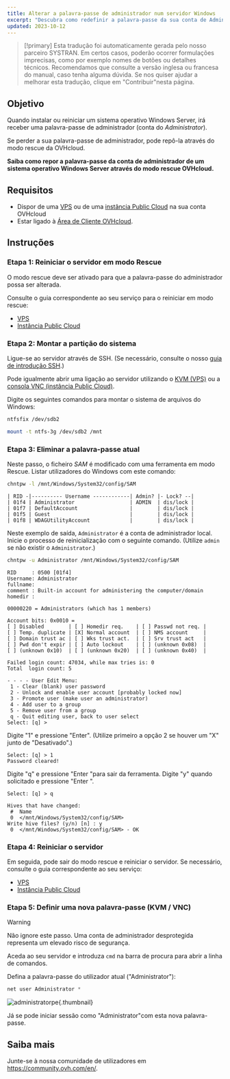 ```yaml
---
title: Alterar a palavra-passe de administrador num servidor Windows
excerpt: "Descubra como redefinir a palavra-passe da sua conta de Administrador Windows num VPS ou numa instância Public Cloud graças ao modo Rescue da OVHcloud"
updated: 2023-10-12
---
```


> [!primary]
> Esta tradução foi automaticamente gerada pelo nosso parceiro SYSTRAN. Em certos casos, poderão ocorrer formulações imprecisas, como por exemplo nomes de botões ou detalhes técnicos. Recomendamos que consulte a versão inglesa ou francesa do manual, caso tenha alguma dúvida. Se nos quiser ajudar a melhorar esta tradução, clique em "Contribuir"nesta página.
>

## Objetivo

Quando instalar ou reiniciar um sistema operativo Windows Server, irá receber uma palavra-passe de administrador (conta do *Administrator*).

Se perder a sua palavra-passe de administrador, pode repô-la através do modo rescue da OVHcloud.

**Saiba como repor a palavra-passe da conta de administrador de um sistema operativo Windows Server através do modo rescue OVHcloud.**

## Requisitos

- Dispor de uma [VPS](https://www.ovhcloud.com/pt/vps/) ou de uma [instância Public Cloud](https://www.ovhcloud.com/pt/public-cloud/) na sua conta OVHcloud
- Estar ligado à [Área de Cliente OVHcloud](/links/manager).

## Instruções

### Etapa 1: Reiniciar o servidor em modo Rescue

O modo rescue deve ser ativado para que a palavra-passe do administrador possa ser alterada.

Consulte o guia correspondente ao seu serviço para o reiniciar em modo rescue:

- [VPS](/pages/bare_metal_cloud/virtual_private_servers/rescue)
- [Instância Public Cloud](/pages/public_cloud/compute/put_an_instance_in_rescue_mode)

### Etapa 2: Montar a partição do sistema

Ligue-se ao servidor através de SSH. (Se necessário, consulte o nosso [guia de introdução SSH](/pages/bare_metal_cloud/dedicated_servers/ssh_introduction).)

Pode igualmente abrir uma ligação ao servidor utilizando o [KVM (VPS)](/pages/bare_metal_cloud/virtual_private_servers/using_kvm_for_vps) ou a [consola VNC (instância Public Cloud)](/pages/public_cloud/compute/first_steps_with_public_cloud_instance#accessvnc).

Digite os seguintes comandos para montar o sistema de arquivos do Windows:

```bash
ntfsfix /dev/sdb2
```

```bash
mount -t ntfs-3g /dev/sdb2 /mnt
```

### Etapa 3: Eliminar a palavra-passe atual

Neste passo, o ficheiro *SAM* é modificado com uma ferramenta em modo Rescue. Listar utilizadores do Windows com este comando:

```bash
chntpw -l /mnt/Windows/System32/config/SAM
```

```text
| RID -|---------- Username ------------| Admin? |- Lock? --|
| 01f4 | Administrator                  | ADMIN  | dis/lock |
| 01f7 | DefaultAccount                 |        | dis/lock |
| 01f5 | Guest                          |        | dis/lock |
| 01f8 | WDAGUtilityAccount             |        | dis/lock |
```

Neste exemplo de saída, `Administrator` é a conta de administrador local. Inicie o processo de reinicialização com o seguinte comando. (Utilize `admin` se não existir o `Administrator`.)

```bash
chntpw -u Administrator /mnt/Windows/System32/config/SAM
```

```text
RID     : 0500 [01f4]
Username: Administrator
fullname:
comment : Built-in account for administering the computer/domain
homedir :

00000220 = Administrators (which has 1 members)

Account bits: 0x0010 =
[ ] Disabled        | [ ] Homedir req.    | [ ] Passwd not req. |
[ ] Temp. duplicate | [X] Normal account  | [ ] NMS account     |
[ ] Domain trust ac | [ ] Wks trust act.  | [ ] Srv trust act   |
[ ] Pwd don't expir | [ ] Auto lockout    | [ ] (unknown 0x08)  |
[ ] (unknown 0x10)  | [ ] (unknown 0x20)  | [ ] (unknown 0x40)  |

Failed login count: 47034, while max tries is: 0
Total  login count: 5

- - - - User Edit Menu:
 1 - Clear (blank) user password
 2 - Unlock and enable user account [probably locked now]
 3 - Promote user (make user an administrator)
 4 - Add user to a group
 5 - Remove user from a group
 q - Quit editing user, back to user select
Select: [q] >
```

Digite "1" e pressione "Enter". (Utilize primeiro a opção 2 se houver um "X" junto de "Desativado".)

```text
Select: [q] > 1
Password cleared!
```

Digite "q" e pressione "Enter "para sair da ferramenta. Digite "y" quando solicitado e pressione "Enter ".

```text
Select: [q] > q
 
Hives that have changed:
 #  Name
 0  </mnt/Windows/System32/config/SAM>
Write hive files? (y/n) [n] : y
 0  </mnt/Windows/System32/config/SAM> - OK
```

### Etapa 4: Reiniciar o servidor

Em seguida, pode sair do modo rescue e reiniciar o servidor. Se necessário, consulte o guia correspondente ao seu serviço:

- [VPS](/pages/bare_metal_cloud/virtual_private_servers/rescue)
- [Instância Public Cloud](/pages/public_cloud/compute/put_an_instance_in_rescue_mode)

### Etapa 5: Definir uma nova palavra-passe (KVM / VNC)

> [!warning]
>
> Não ignore este passo. Uma conta de administrador desprotegida representa um elevado risco de segurança.
>

Aceda ao seu servidor e introduza `cmd` na barra de procura para abrir a linha de comandos.

Defina a palavra-passe do utilizador atual ("Administrator"):

```powershell
net user Administrator *
```

![administratorpe](images/adminpw_win.png){.thumbnail}

Já se pode iniciar sessão como "Administrator"com esta nova palavra-passe.


## Saiba mais

Junte-se à nossa comunidade de utilizadores em <https://community.ovh.com/en/>.
